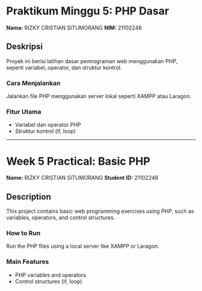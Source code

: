 # Praktikum Minggu 5: PHP Dasar

**Nama:** RIZKY CRISTIAN SITUMORANG
**NIM:** 21102248

## Deskripsi
Proyek ini berisi latihan dasar pemrograman web menggunakan PHP, seperti variabel, operator, dan struktur kontrol.

### Cara Menjalankan
Jalankan file PHP menggunakan server lokal seperti XAMPP atau Laragon.

### Fitur Utama
- Variabel dan operator PHP
- Struktur kontrol (if, loop)

---

# Week 5 Practical: Basic PHP

**Name:** RIZKY CRISTIAN SITUMORANG
**Student ID:** 21102248

## Description
This project contains basic web programming exercises using PHP, such as variables, operators, and control structures.

### How to Run
Run the PHP files using a local server like XAMPP or Laragon.

### Main Features
- PHP variables and operators
- Control structures (if, loop)
